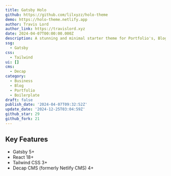 ```yaml
---
title: Gatsby Holo
github: https://github.com/lilxyzz/holo-theme
demo: https://holo-theme.netlify.app
author: Travis Lord
author_link: https://travislord.xyz
date: 2024-04-07T00:00:00.000Z
description: A stunning and minimal starter theme for Portfolio's, Blog's, and more.
ssg:
  - Gatsby
css:
  - Tailwind
ui: []
cms:
  - Decap
category:
  - Business
  - Blog
  - Portfolio
  - Boilerplate
draft: false
publish_date: '2024-04-07T09:32:52Z'
update_date: '2024-12-25T03:04:59Z'
github_star: 29
github_fork: 21
---
```

## Key Features
  
- Gatsby 5+
- React 18+
- Tailwind CSS 3+
- Decap CMS (formerly Netlify CMS) 4+
